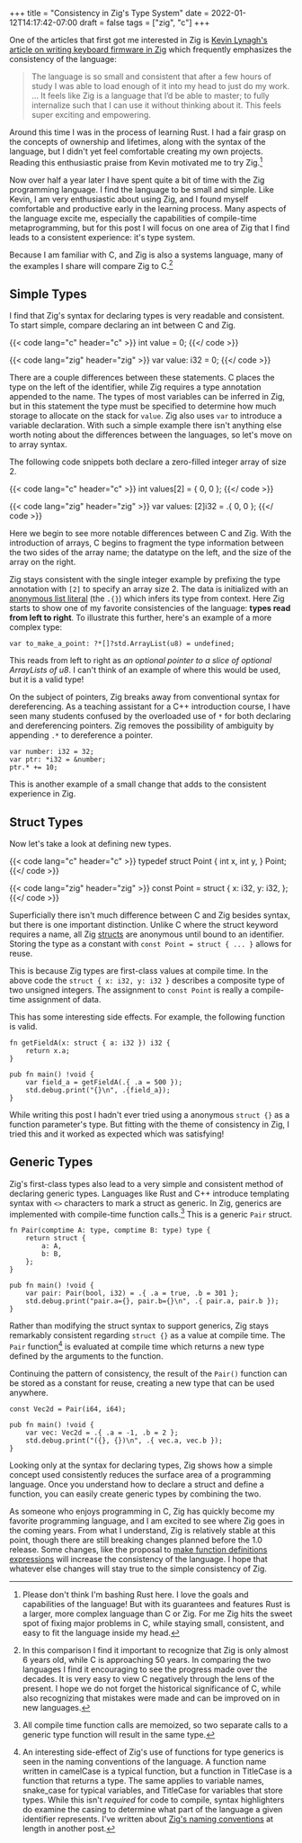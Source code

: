 +++
title = "Consistency in Zig's Type System"
date = 2022-01-12T14:17:42-07:00
draft = false
tags = ["zig", "c"]
+++

One of the articles that first got me interested in Zig is [Kevin Lynagh's
article on writing keyboard firmware in Zig](https://kevinlynagh.com/rust-zig/)
which frequently emphasizes the consistency of the language:

> The language is so small and consistent that after a few hours of study I was
> able to load enough of it into my head to just do my work. ... It feels like
> Zig is a language that I’d be able to master; to fully internalize such that I
> can use it without thinking about it. This feels super exciting and
> empowering.

Around this time I was in the process of learning Rust. I had a fair grasp on
the concepts of ownership and lifetimes, along with the syntax of the language,
but I didn't yet feel comfortable creating my own projects. Reading this
enthusiastic praise from Kevin motivated me to try Zig.[^rust]

[^rust]: Please don't think I'm bashing Rust here. I love the goals and
  capabilities of the language! But with its guarantees and features Rust is a
  larger, more complex language than C or Zig. For me Zig hits the sweet spot of
  fixing major problems in C, while staying small, consistent, and easy to fit
  the language inside my head.

Now over half a year later I have spent quite a bit of time with the Zig
programming language. I find the language to be small and simple. Like Kevin, I
am very enthusiastic about using Zig, and I found myself comfortable and
productive early in the learning process. Many aspects of the language excite
me, especially the capabilities of compile-time metaprogramming, but for this
post I will focus on one area of Zig that I find leads to a consistent
experience: it's type system.

Because I am familiar with C, and Zig is also a systems language, many of the
examples I share will compare Zig to C.[^c]

[^c]: In this comparison I find it important to recognize that Zig is only
  almost 6 years old, while C is approaching 50 years. In comparing the two
  languages I find it encouraging to see the progress made over the decades. It
  is very easy to view C negatively through the lens of the present. I hope we
  do not forget the historical significance of C, while also recognizing that
      mistakes were made and can be improved on in new languages.

## Simple Types

I find that Zig's syntax for declaring types is very readable and consistent. To
start simple, compare declaring an int between C and Zig.

{{< code lang="c" header="c" >}}
int value = 0;
{{</ code >}}

{{< code lang="zig" header="zig" >}}
var value: i32 = 0;
{{</ code >}}

There are a couple differences between these statements. C places the type on
the left of the identifier, while Zig requires a type annotation appended to the
name. The types of most variables can be inferred in Zig, but in this statement
the type must be specified to determine how much storage to allocate on the
stack for `value`. Zig also uses `var` to introduce a variable declaration. With
such a simple example there isn't anything else worth noting about the
differences between the languages, so let's move on to array syntax.

The following code snippets both declare a zero-filled integer array of size 2.

{{< code lang="c" header="c" >}}
int values[2] = { 0, 0 };
{{</ code >}}

{{< code lang="zig" header="zig" >}}
var values: [2]i32 = .{ 0, 0 };
{{</ code >}}

Here we begin to see more notable differences between C and Zig. With the
introduction of arrays, C begins to fragment the type information between the two
sides of the array name; the datatype on the left, and the size of the array on
the right.

Zig stays consistent with the single integer example by prefixing the type
annotation with `[2]` to specify an array size 2. The data is initialized with
an [anonymous list
literal](https://ziglang.org/documentation/0.8.1/#Anonymous-List-Literals) (the
`.{}`) which infers its type from context. Here Zig starts to show one of my
favorite consistencies of the language: **types read from left to right**. To
illustrate this further, here's an example of a more complex type:

```zig
var to_make_a_point: ?*[]?std.ArrayList(u8) = undefined;
```

This reads from left to right as *an optional pointer to a slice of
optional ArrayLists of u8*. I can't think of an example of where this would be
used, but it is a valid type!

On the subject of pointers, Zig breaks away from conventional syntax for
dereferencing. As a teaching assistant for a C++ introduction course, I have
seen many students confused by the overloaded use of `*` for both declaring and
dereferencing pointers. Zig removes the possibility of ambiguity by appending
`.*` to dereference a pointer.

```zig
var number: i32 = 32;
var ptr: *i32 = &number;
ptr.* += 10;
```

This is another example of a small change that adds to the consistent experience
in Zig.


## Struct Types

Now let's take a look at defining new types.

{{< code lang="c" header="c" >}}
typedef struct Point {
    int x,
    int y,
} Point;
{{</ code >}}

{{< code lang="zig" header="zig" >}}
const Point = struct {
    x: i32,
    y: i32,
};
{{</ code >}}

Superficially there isn't much difference between C and Zig besides syntax, but
there is one important distinction. Unlike C where the struct keyword requires a
name, all Zig [structs](https://ziglang.org/documentation/master/#struct) are
anonymous until bound to an identifier. Storing the type as a constant with
`const Point = struct { ... }` allows for reuse.

This is because Zig types are first-class values at compile time. In the above
code the `struct { x: i32, y: i32 }` describes a composite type of two unsigned
integers. The assignment to `const Point` is really a compile-time assignment
of data.

This has some interesting side effects. For example, the following function is
valid.

```zig
fn getFieldA(x: struct { a: i32 }) i32 {
    return x.a;
}

pub fn main() !void {
    var field_a = getFieldA(.{ .a = 500 });
    std.debug.print("{}\n", .{field_a});
}
```

While writing this post I hadn't ever tried using a anonymous `struct {}` as a
function parameter's type. But fitting with the theme of consistency in Zig, I
tried this and it worked as expected which was satisfying!


## Generic Types

Zig's first-class types also lead to a very simple and consistent method of
declaring generic types. Languages like Rust and C++ introduce templating syntax
with `<>` characters to mark a struct as generic. In Zig, generics are
implemented with compile-time function calls.[^memoized] This is a generic
`Pair` struct.

[^memoized]: All compile time function calls are memoized, so two separate calls
  to a generic type function will result in the same type.

```zig
fn Pair(comptime A: type, comptime B: type) type {
    return struct {
        a: A,
        b: B,
    };
}

pub fn main() !void {
    var pair: Pair(bool, i32) = .{ .a = true, .b = 301 };
    std.debug.print("pair.a={}, pair.b={}\n", .{ pair.a, pair.b });
}
```

Rather than modifying the struct syntax to support generics, Zig stays
remarkably consistent regarding `struct {}` as a value at compile time. The
`Pair` function[^naming] is evaluated at compile time which returns a new type
defined by the arguments to the function.

[^naming]: An interesting side-effect of Zig's use of functions for type
  generics is seen in the naming conventions of the language. A function name
  written in camelCase is a typical function, but a function in TitleCase is a
  function that returns a type. The same applies to variable names, snake_case
  for typical variables, and TitleCase for variables that store types. While
  this isn't *required* for code to compile, syntax highlighters do examine
  the casing to determine what part of the language a given identifier
  represents. I've written about [Zig's naming
  conventions](/blog/zig-naming-conventions) at length in another post.

Continuing the pattern of consistency, the result of the `Pair()` function can be
stored as a constant for reuse, creating a new type that can be used anywhere.

```zig
const Vec2d = Pair(i64, i64);

pub fn main() !void {
    var vec: Vec2d = .{ .a = -1, .b = 2 };
    std.debug.print("({}, {})\n", .{ vec.a, vec.b });
}
```

Looking only at the syntax for declaring types, Zig shows how a simple concept
used consistently reduces the surface area of a programming language. Once you
understand how to declare a struct and define a function, you can easily create
generic types by combining the two.

As someone who enjoys programming in C, Zig has quickly become my favorite
programming language, and I am excited to see where Zig goes in the coming
years. From what I understand, Zig is relatively stable at this point, though
there are still breaking changes planned before the 1.0 release. Some changes,
like the proposal to [make function definitions
expressions](https://github.com/ziglang/zig/issues/1717) will increase the
consistency of the language. I hope that whatever else changes will stay true to
the simple consistency of Zig.
